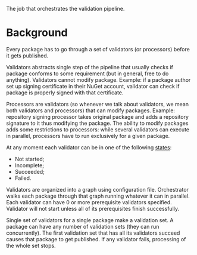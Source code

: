 The job that orchestrates the validation pipeline.

# Background

Every package has to go through a set of validators (or processors) before it gets published.

Validators abstracts single step of the pipeline that usually checks if package conforms to some requirement (but in general,
free to do anything). Validators cannot modify package.
Example: if a package author set up signing certificate in their NuGet account, validator can check if package is properly signed with
that certificate.

Processors are validators (so whenever we talk about validators, we mean both validators and processors) that can modify packages.
Example: repository signing processor takes original package and adds
a repository signature to it thus modifying the package.
The ability to modify packages adds some restrictions to processors: while several validators can execute in parallel, processors
have to run exclusively for a given package.

At any moment each validator can be in one of the following [states](https://github.com/NuGet/ServerCommon/blob/master/src/NuGet.Services.Contracts/Validation/ValidationStatus.cs):
* Not started;
* Incomplete;
* Succeeded;
* Failed.

Validators are organized into a graph using configuration file. Orchestrator walks each package through that graph running
whatever it can in parallel.
Each validator can have 0 or more prerequisite validators specified. Validator will not start unless all of its
prerequisites finish successfully.

Single set of validators for a single package make a validation set. A package can have any number of validation sets (they can run concurrently).
The first validation set that has all its validators succeed causes that package to get published. If any validator fails, processing of the whole
set stops.